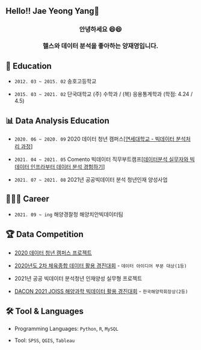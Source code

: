 ## Hello!! Jae Yeong Yang👋

<h3 align = "center">안녕하세요 😄😄<br><br>헬스와 데이터 분석을 좋아하는 양재영입니다.</h3>

## 📒 Education

- `2012. 03 ~ 2015. 02` 송호고등학교

- `2015. 03 ~ 2021. 02` 단국대학교 (주) 수학과 / (복) 응용통계학과 (학점: 4.24 / 4.5)

## 📊 Data Analysis Education

- `2020. 06 ~ 2020. 09` 2020 데이터 청년 캠퍼스[[연세대학교 - 빅데이터 분석처리 과정](https://github.com/DaeWang-Ima/2020-Data-Youth-Campus)]

- `2021. 04 ~ 2021. 05` Comento 빅데이터 직무부트캠프[[데이터분석 실무자와 빅데이터 인프라부터 데이터 분석 경험하기](https://github.com/DaeWang-Ima/Comento-BigData)]

- `2021. 07 ~ 2021. 08` 2021년 공공빅데이터 분석 청년인재 양성사업

## 🧑🏻‍💻 Career

- `2021. 09 ~ ing` 해양경찰청 해양치안빅데이터팀

## 🏆 Data Competition

- [2020 데이터 청년 캠퍼스 프로젝트](https://github.com/DaeWang-Ima/2020-Data-Youth-Campus/blob/main/발표%20자료/%5B타요%5D_교통정보%20활용%20미래%20교통%20상황예측%20모델%20개발.pdf)

- [2020년도 2차 체육종합 데이터 활용 경진대회](https://github.com/DaeWang-Ima/KSPO-Data-Competition/blob/main/발표%20자료/%5B휩쓰리%5D_장애인%20스포츠%20강좌%20이용권%20어플리케이션.pdf) - `데이터 아이디어 부분 대상(1등)`

- 2021년 공공 빅데이터 분석청년 인재양성 실무형 프로젝트

- [DACON 2021 JOISS 해양과학 빅데이터 활용 경진대회](https://dacon.io/competitions/official/235793/codeshare/3664?page=1&dtype=random) - `한국해양학회장상(2등)`

## 🛠 Tool & Languages

- Programming Languages: `Python`, `R`, `MySQL`

- Tool: `SPSS`, `QGIS`, `Tableau`
